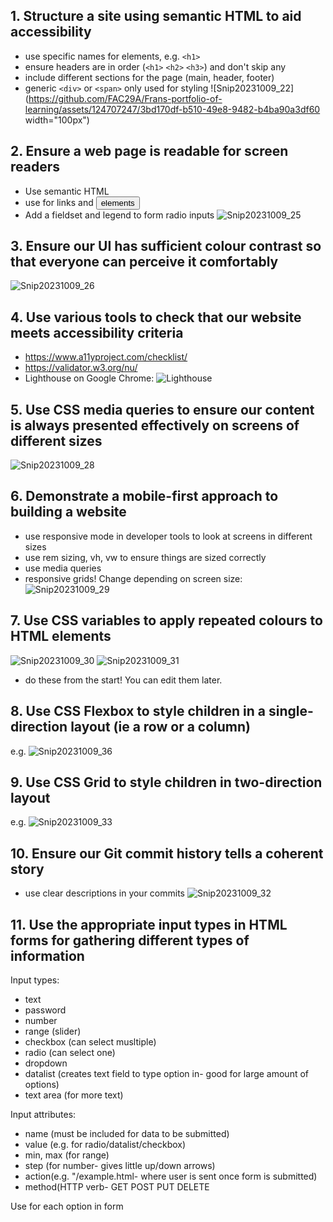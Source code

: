 ## 1. Structure a site using semantic HTML to aid accessibility
- use specific names for elements, e.g. `<h1>` <section> <article>
- ensure headers are in order (`<h1>` `<h2>` `<h3>`) and don't skip any
- include different sections for the page (main, header, footer)
- generic `<div>` or `<span>` only used for styling
![Snip20231009_22](https://github.com/FAC29A/Frans-portfolio-of-learning/assets/124707247/3bd170df-b510-49e8-9482-b4ba90a3df60 width="100px")

## 2. Ensure a web page is readable for screen readers
- Use semantic HTML
- use <a> for links and <button> elements
- Add a fieldset and legend to form radio inputs
![Snip20231009_25](https://github.com/FAC29A/Frans-portfolio-of-learning/assets/124707247/96e7d3a5-0c27-4786-91df-25ecdc68b453)

## 3. Ensure our UI has sufficient colour contrast so that everyone can perceive it comfortably
![Snip20231009_26](https://github.com/FAC29A/Frans-portfolio-of-learning/assets/124707247/e037b200-5fae-42e6-abf3-83d0a9d9c91e)

## 4. Use various tools to check that our website meets accessibility criteria
- https://www.a11yproject.com/checklist/
- https://validator.w3.org/nu/
- Lighthouse on Google Chrome:
![Lighthouse](https://github.com/FAC29A/Frans-portfolio-of-learning/assets/124707247/24e8a1c1-0da9-4fc9-a73b-124cc297db92)

## 5. Use CSS media queries to ensure our content is always presented effectively on screens of different sizes
![Snip20231009_28](https://github.com/FAC29A/Frans-portfolio-of-learning/assets/124707247/5f2f2654-dcab-4281-924a-600dd62fe874)

## 6. Demonstrate a mobile-first approach to building a website
- use responsive mode in developer tools to look at screens in different sizes
- use rem sizing, vh, vw to ensure things are sized correctly
- use media queries
- responsive grids! Change depending on screen size:
![Snip20231009_29](https://github.com/FAC29A/Frans-portfolio-of-learning/assets/124707247/d59a3466-84c9-4ec4-b153-cc9a0948f996)

## 7. Use CSS variables to apply repeated colours to HTML elements
![Snip20231009_30](https://github.com/FAC29A/Frans-portfolio-of-learning/assets/124707247/577a4e1c-7bf6-45d9-872a-b170b8e6c86c)
![Snip20231009_31](https://github.com/FAC29A/Frans-portfolio-of-learning/assets/124707247/670b0cd4-3a30-4a29-bde5-970964d385df)
- do these from the start! You can edit them later.

## 8. Use CSS Flexbox to style children in a single-direction layout (ie a row or a column)
e.g.
![Snip20231009_36](https://github.com/FAC29A/Frans-portfolio-of-learning/assets/124707247/6f54e1d9-a41d-42f2-853c-b5d7163a2b04)

## 9. Use CSS Grid to style children in two-direction layout
e.g.
![Snip20231009_33](https://github.com/FAC29A/Frans-portfolio-of-learning/assets/124707247/24b08d72-c3f0-4f19-b78a-5e2a462fce49)

## 10. Ensure our Git commit history tells a coherent story
- use clear descriptions in your commits
![Snip20231009_32](https://github.com/FAC29A/Frans-portfolio-of-learning/assets/124707247/df2b792f-11d2-4b4f-904f-1456100fb825)

## 11. Use the appropriate input types in HTML forms for gathering different types of information
Input types:
- text
- password
- number
- range (slider)
- checkbox (can select musltiple)
- radio (can select one)
- dropdown
- datalist (creates text field to type option in- good for large amount of options)
- text area (for more text)

Input attributes:
- name (must be included for data to be submitted)
- value (e.g. for radio/datalist/checkbox)
- min, max (for range)
- step (for number- gives little up/down arrows)
- action(e.g. "/example.html- where user is sent once form is submitted)
- method(HTTP verb- GET POST PUT DELETE

Use <label> for each option in form
